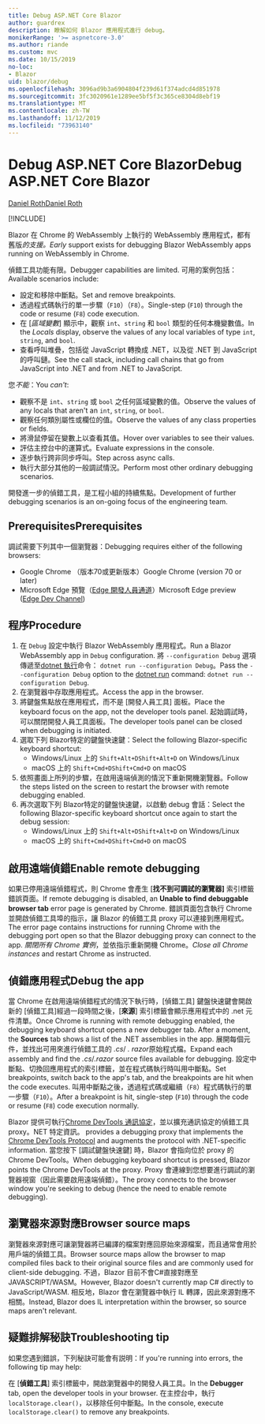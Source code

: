 ```yaml
---
title: Debug ASP.NET Core Blazor
author: guardrex
description: 瞭解如何 Blazor 應用程式進行 debug。
monikerRange: '>= aspnetcore-3.0'
ms.author: riande
ms.custom: mvc
ms.date: 10/15/2019
no-loc:
- Blazor
uid: blazor/debug
ms.openlocfilehash: 3096ad9b3a6904804f239d61f374adcd4d851978
ms.sourcegitcommit: 3fc3020961e1289ee5bf5f3c365ce8304d8ebf19
ms.translationtype: MT
ms.contentlocale: zh-TW
ms.lasthandoff: 11/12/2019
ms.locfileid: "73963140"
---
```

# <a name="debug-aspnet-core-opno-locblazor"></a><span data-ttu-id="b011b-103">Debug ASP.NET Core Blazor</span><span class="sxs-lookup"><span data-stu-id="b011b-103">Debug ASP.NET Core Blazor</span></span>

[<span data-ttu-id="b011b-104">Daniel Roth</span><span class="sxs-lookup"><span data-stu-id="b011b-104">Daniel Roth</span></span>](https://github.com/danroth27)

[!INCLUDE[](~/includes/blazorwasm-preview-notice.md)]

<span data-ttu-id="b011b-105">Blazor 在 Chrome 的 WebAssembly 上執行的 WebAssembly 應用程式，都有舊版*的支援。*</span><span class="sxs-lookup"><span data-stu-id="b011b-105">*Early* support exists for debugging Blazor WebAssembly apps running on WebAssembly in Chrome.</span></span>

<span data-ttu-id="b011b-106">偵錯工具功能有限。</span><span class="sxs-lookup"><span data-stu-id="b011b-106">Debugger capabilities are limited.</span></span> <span data-ttu-id="b011b-107">可用的案例包括：</span><span class="sxs-lookup"><span data-stu-id="b011b-107">Available scenarios include:</span></span>

* <span data-ttu-id="b011b-108">設定和移除中斷點。</span><span class="sxs-lookup"><span data-stu-id="b011b-108">Set and remove breakpoints.</span></span>
* <span data-ttu-id="b011b-109">透過程式碼執行的單一步驟（`F10`）（`F8`）。</span><span class="sxs-lookup"><span data-stu-id="b011b-109">Single-step (`F10`) through the code or resume (`F8`) code execution.</span></span>
* <span data-ttu-id="b011b-110">在 [*區域變數*] 顯示中，觀察 `int`、`string` 和 `bool` 類型的任何本機變數值。</span><span class="sxs-lookup"><span data-stu-id="b011b-110">In the *Locals* display, observe the values of any local variables of type `int`, `string`, and `bool`.</span></span>
* <span data-ttu-id="b011b-111">查看呼叫堆疊，包括從 JavaScript 轉換成 .NET，以及從 .NET 到 JavaScript 的呼叫鏈。</span><span class="sxs-lookup"><span data-stu-id="b011b-111">See the call stack, including call chains that go from JavaScript into .NET and from .NET to JavaScript.</span></span>

<span data-ttu-id="b011b-112">您*不能*：</span><span class="sxs-lookup"><span data-stu-id="b011b-112">You *can't*:</span></span>

* <span data-ttu-id="b011b-113">觀察不是 `int`、`string` 或 `bool` 之任何區域變數的值。</span><span class="sxs-lookup"><span data-stu-id="b011b-113">Observe the values of any locals that aren't an `int`, `string`, or `bool`.</span></span>
* <span data-ttu-id="b011b-114">觀察任何類別屬性或欄位的值。</span><span class="sxs-lookup"><span data-stu-id="b011b-114">Observe the values of any class properties or fields.</span></span>
* <span data-ttu-id="b011b-115">將滑鼠停留在變數上以查看其值。</span><span class="sxs-lookup"><span data-stu-id="b011b-115">Hover over variables to see their values.</span></span>
* <span data-ttu-id="b011b-116">評估主控台中的運算式。</span><span class="sxs-lookup"><span data-stu-id="b011b-116">Evaluate expressions in the console.</span></span>
* <span data-ttu-id="b011b-117">逐步執行跨非同步呼叫。</span><span class="sxs-lookup"><span data-stu-id="b011b-117">Step across async calls.</span></span>
* <span data-ttu-id="b011b-118">執行大部分其他的一般調試情況。</span><span class="sxs-lookup"><span data-stu-id="b011b-118">Perform most other ordinary debugging scenarios.</span></span>

<span data-ttu-id="b011b-119">開發進一步的偵錯工具，是工程小組的持續焦點。</span><span class="sxs-lookup"><span data-stu-id="b011b-119">Development of further debugging scenarios is an on-going focus of the engineering team.</span></span>

## <a name="prerequisites"></a><span data-ttu-id="b011b-120">Prerequisites</span><span class="sxs-lookup"><span data-stu-id="b011b-120">Prerequisites</span></span>

<span data-ttu-id="b011b-121">調試需要下列其中一個瀏覽器：</span><span class="sxs-lookup"><span data-stu-id="b011b-121">Debugging requires either of the following browsers:</span></span>

* <span data-ttu-id="b011b-122">Google Chrome （版本70或更新版本）</span><span class="sxs-lookup"><span data-stu-id="b011b-122">Google Chrome (version 70 or later)</span></span>
* <span data-ttu-id="b011b-123">Microsoft Edge 預覽（[Edge 開發人員通道](https://www.microsoftedgeinsider.com)）</span><span class="sxs-lookup"><span data-stu-id="b011b-123">Microsoft Edge preview ([Edge Dev Channel](https://www.microsoftedgeinsider.com))</span></span>

## <a name="procedure"></a><span data-ttu-id="b011b-124">程序</span><span class="sxs-lookup"><span data-stu-id="b011b-124">Procedure</span></span>

1. <span data-ttu-id="b011b-125">在 `Debug` 設定中執行 Blazor WebAssembly 應用程式。</span><span class="sxs-lookup"><span data-stu-id="b011b-125">Run a Blazor WebAssembly app in `Debug` configuration.</span></span> <span data-ttu-id="b011b-126">將 `--configuration Debug` 選項傳遞至[dotnet 執行](/dotnet/core/tools/dotnet-run)命令： `dotnet run --configuration Debug`。</span><span class="sxs-lookup"><span data-stu-id="b011b-126">Pass the `--configuration Debug` option to the [dotnet run](/dotnet/core/tools/dotnet-run) command: `dotnet run --configuration Debug`.</span></span>
1. <span data-ttu-id="b011b-127">在瀏覽器中存取應用程式。</span><span class="sxs-lookup"><span data-stu-id="b011b-127">Access the app in the browser.</span></span>
1. <span data-ttu-id="b011b-128">將鍵盤焦點放在應用程式，而不是 [開發人員工具] 面板。</span><span class="sxs-lookup"><span data-stu-id="b011b-128">Place the keyboard focus on the app, not the developer tools panel.</span></span> <span data-ttu-id="b011b-129">起始調試時，可以關閉開發人員工具面板。</span><span class="sxs-lookup"><span data-stu-id="b011b-129">The developer tools panel can be closed when debugging is initiated.</span></span>
1. <span data-ttu-id="b011b-130">選取下列 Blazor特定的鍵盤快速鍵：</span><span class="sxs-lookup"><span data-stu-id="b011b-130">Select the following Blazor-specific keyboard shortcut:</span></span>
   * <span data-ttu-id="b011b-131">Windows/Linux 上的 `Shift+Alt+D`</span><span class="sxs-lookup"><span data-stu-id="b011b-131">`Shift+Alt+D` on Windows/Linux</span></span>
   * <span data-ttu-id="b011b-132">macOS 上的 `Shift+Cmd+D`</span><span class="sxs-lookup"><span data-stu-id="b011b-132">`Shift+Cmd+D` on macOS</span></span>
1. <span data-ttu-id="b011b-133">依照畫面上所列的步驟，在啟用遠端偵測的情況下重新開機瀏覽器。</span><span class="sxs-lookup"><span data-stu-id="b011b-133">Follow the steps listed on the screen to restart the browser with remote debugging enabled.</span></span>
1. <span data-ttu-id="b011b-134">再次選取下列 Blazor特定的鍵盤快速鍵，以啟動 debug 會話：</span><span class="sxs-lookup"><span data-stu-id="b011b-134">Select the following Blazor-specific keyboard shortcut once again to start the debug session:</span></span>
   * <span data-ttu-id="b011b-135">Windows/Linux 上的 `Shift+Alt+D`</span><span class="sxs-lookup"><span data-stu-id="b011b-135">`Shift+Alt+D` on Windows/Linux</span></span>
   * <span data-ttu-id="b011b-136">macOS 上的 `Shift+Cmd+D`</span><span class="sxs-lookup"><span data-stu-id="b011b-136">`Shift+Cmd+D` on macOS</span></span>

## <a name="enable-remote-debugging"></a><span data-ttu-id="b011b-137">啟用遠端偵錯</span><span class="sxs-lookup"><span data-stu-id="b011b-137">Enable remote debugging</span></span>

<span data-ttu-id="b011b-138">如果已停用遠端偵錯程式，則 Chrome 會產生 [**找不到可調試的瀏覽器]** 索引標籤錯誤頁面。</span><span class="sxs-lookup"><span data-stu-id="b011b-138">If remote debugging is disabled, an **Unable to find debuggable browser tab** error page is generated by Chrome.</span></span> <span data-ttu-id="b011b-139">錯誤頁面包含執行 Chrome 並開啟偵錯工具埠的指示，讓 Blazor 的偵錯工具 proxy 可以連接到應用程式。</span><span class="sxs-lookup"><span data-stu-id="b011b-139">The error page contains instructions for running Chrome with the debugging port open so that the Blazor debugging proxy can connect to the app.</span></span> <span data-ttu-id="b011b-140">*關閉所有 Chrome 實例*，並依指示重新開機 Chrome。</span><span class="sxs-lookup"><span data-stu-id="b011b-140">*Close all Chrome instances* and restart Chrome as instructed.</span></span>

## <a name="debug-the-app"></a><span data-ttu-id="b011b-141">偵錯應用程式</span><span class="sxs-lookup"><span data-stu-id="b011b-141">Debug the app</span></span>

<span data-ttu-id="b011b-142">當 Chrome 在啟用遠端偵錯程式的情況下執行時，[偵錯工具] 鍵盤快速鍵會開啟新的 [偵錯工具]經過一段時間之後，[**來源**] 索引標籤會顯示應用程式中的 .net 元件清單。</span><span class="sxs-lookup"><span data-stu-id="b011b-142">Once Chrome is running with remote debugging enabled, the debugging keyboard shortcut opens a new debugger tab. After a moment, the **Sources** tab shows a list of the .NET assemblies in the app.</span></span> <span data-ttu-id="b011b-143">展開每個元件，並找出可用來進行偵錯工具的 *.cs*/ *. razor*原始程式檔。</span><span class="sxs-lookup"><span data-stu-id="b011b-143">Expand each assembly and find the *.cs*/*.razor* source files available for debugging.</span></span> <span data-ttu-id="b011b-144">設定中斷點、切換回應用程式的索引標籤，並在程式碼執行時叫用中斷點。</span><span class="sxs-lookup"><span data-stu-id="b011b-144">Set breakpoints, switch back to the app's tab, and the breakpoints are hit when the code executes.</span></span> <span data-ttu-id="b011b-145">叫用中斷點之後，透過程式碼或繼續（`F8`）程式碼執行的單一步驟（`F10`）。</span><span class="sxs-lookup"><span data-stu-id="b011b-145">After a breakpoint is hit, single-step (`F10`) through the code or resume (`F8`) code execution normally.</span></span>

Blazor<span data-ttu-id="b011b-146"> 提供可執行[Chrome DevTools 通訊協定](https://chromedevtools.github.io/devtools-protocol/)，並以擴充通訊協定的偵錯工具 proxy。NET 特定資訊。</span><span class="sxs-lookup"><span data-stu-id="b011b-146"> provides a debugging proxy that implements the [Chrome DevTools Protocol](https://chromedevtools.github.io/devtools-protocol/) and augments the protocol with .NET-specific information.</span></span> <span data-ttu-id="b011b-147">當您按下 [調試鍵盤快速鍵] 時，Blazor 會指向位於 proxy 的 Chrome DevTools。</span><span class="sxs-lookup"><span data-stu-id="b011b-147">When debugging keyboard shortcut is pressed, Blazor points the Chrome DevTools at the proxy.</span></span> <span data-ttu-id="b011b-148">Proxy 會連線到您想要進行調試的瀏覽器視窗（因此需要啟用遠端偵錯）。</span><span class="sxs-lookup"><span data-stu-id="b011b-148">The proxy connects to the browser window you're seeking to debug (hence the need to enable remote debugging).</span></span>

## <a name="browser-source-maps"></a><span data-ttu-id="b011b-149">瀏覽器來源對應</span><span class="sxs-lookup"><span data-stu-id="b011b-149">Browser source maps</span></span>

<span data-ttu-id="b011b-150">瀏覽器來源對應可讓瀏覽器將已編譯的檔案對應回原始來源檔案，而且通常會用於用戶端的偵錯工具。</span><span class="sxs-lookup"><span data-stu-id="b011b-150">Browser source maps allow the browser to map compiled files back to their original source files and are commonly used for client-side debugging.</span></span> <span data-ttu-id="b011b-151">不過，Blazor 目前不會C#直接對應至 JAVASCRIPT/WASM。</span><span class="sxs-lookup"><span data-stu-id="b011b-151">However, Blazor doesn't currently map C# directly to JavaScript/WASM.</span></span> <span data-ttu-id="b011b-152">相反地，Blazor 會在瀏覽器中執行 IL 轉譯，因此來源對應不相關。</span><span class="sxs-lookup"><span data-stu-id="b011b-152">Instead, Blazor does IL interpretation within the browser, so source maps aren't relevant.</span></span>

## <a name="troubleshooting-tip"></a><span data-ttu-id="b011b-153">疑難排解秘訣</span><span class="sxs-lookup"><span data-stu-id="b011b-153">Troubleshooting tip</span></span>

<span data-ttu-id="b011b-154">如果您遇到錯誤，下列秘訣可能會有説明：</span><span class="sxs-lookup"><span data-stu-id="b011b-154">If you're running into errors, the following tip may help:</span></span>

<span data-ttu-id="b011b-155">在 [**偵錯工具**] 索引標籤中，開啟瀏覽器中的開發人員工具。</span><span class="sxs-lookup"><span data-stu-id="b011b-155">In the **Debugger** tab, open the developer tools in your browser.</span></span> <span data-ttu-id="b011b-156">在主控台中，執行 `localStorage.clear()`，以移除任何中斷點。</span><span class="sxs-lookup"><span data-stu-id="b011b-156">In the console, execute `localStorage.clear()` to remove any breakpoints.</span></span>
